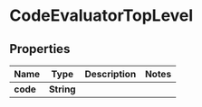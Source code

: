 

# CodeEvaluatorTopLevel


## Properties

| Name | Type | Description | Notes |
|------------ | ------------- | ------------- | -------------|
|**code** | **String** |  |  |



